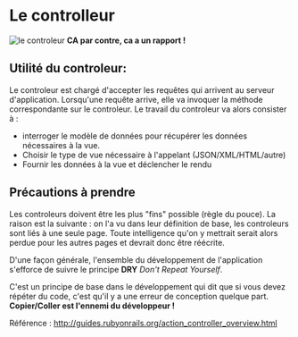 # Le controlleur
![le controleur](
http://www.defense.gouv.fr/var/dicod/storage/images/base-de-medias/images/air/actualites/images-2012/images-janvier-20122/controleurs-aeriens-de-l-armee-de-l-air/1538332-1-fre-FR/controleurs-aeriens-de-l-armee-de-l-air.jpg)
**CA par contre, ca a un rapport  !**

## Utilité du controleur:
Le controleur est chargé d'accepter les requêtes qui arrivent au serveur d'application. Lorsqu'une requête arrive, elle va invoquer la méthode correspondante sur le controleur. Le travail du controleur va alors consister à :
* interroger le modèle de données pour récupérer les données nécessaires à la vue.
* Choisir le type de vue nécessaire à l'appelant (JSON/XML/HTML/autre)
* Fournir les données à la vue et déclencher le rendu

## Précautions à prendre

Les controleurs doivent être les plus "fins" possible (règle du pouce). La raison est la suivante : on l'a vu dans leur définition de base, les controleurs sont liés à une seule page. Toute intelligence qu'on y mettrait serait alors perdue pour les autres pages et devrait donc être réécrite. 

D'une façon générale, l'ensemble du développement de l'application s'efforce de suivre le principe **DRY** *Don't Repeat Yourself*.

C'est un principe de base dans le développement qui dit que si vous devez répéter du code, c'est qu'il y a une erreur de conception quelque part. **Copier/Coller est l'ennemi du développeur !**

Référence : http://guides.rubyonrails.org/action_controller_overview.html